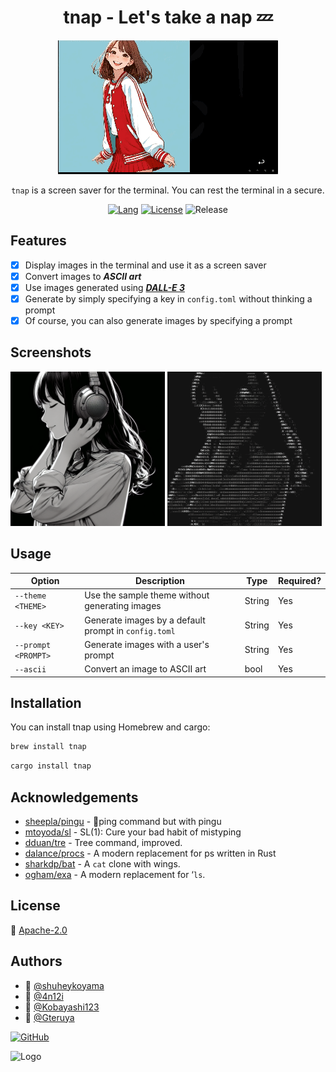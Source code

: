 <div align="center">

# tnap - Let's take a nap 💤

![Demo](./examples/demo.gif)

`tnap` is a screen saver for the terminal.
You can rest the terminal in a secure.

[![Lang](https://img.shields.io/badge/Rust-1.26+-blue.svg?logo=rust)](https://www.rust-lang.org/)
[![License](https://img.shields.io/badge/License-Apache_2.0-blue.svg)](https://opensource.org/licenses/Apache-2.0)
![Release](https://img.shields.io/badge/Release-v0.1.0-blue.svg)

</div>

## Features

- [x] Display images in the terminal and use it as a screen saver
- [x] Convert images to **_ASCII art_**
- [x] Use images generated using **_[DALL-E 3](https://openai.com/dall-e-3)_**
- [x] Generate by simply specifying a key in `config.toml` without thinking a prompt
- [x] Of course, you can also generate images by specifying a prompt

## Screenshots

<img src="./examples/girl_with_headphone.png" alt="girl_with_headphone" width="49%">
<img src="./examples/girl_with_headphone_ascii.png" alt="girl_with_headphone_ascii" width="49%">

## Usage

| Option              | Description                                          | Type   | Required? |
| ------------------- | ---------------------------------------------------- | ------ | --------- |
| `--theme <THEME>`   | Use the sample theme without generating images       | String | Yes       |
| `--key <KEY>`       | Generate images by a default prompt in `config.toml` | String | Yes       |
| `--prompt <PROMPT>` | Generate images with a user's prompt                 | String | Yes       |
| `--ascii`           | Convert an image to ASCII art                        | bool   | Yes       |

## Installation

You can install tnap using Homebrew and cargo:

```bash
brew install tnap
```

```bash
cargo install tnap
```

## Acknowledgements

- [sheepla/pingu](https://github.com/sheepla/pingu) - 🐧ping command but with pingu
- [mtoyoda/sl](https://github.com/mtoyoda/sl) - SL(1): Cure your bad habit of mistyping
- [dduan/tre](https://github.com/dduan/tre) - Tree command, improved.
- [dalance/procs](https://github.com/dalance/procs) - A modern replacement for ps written in Rust
- [sharkdp/bat](https://github.com/sharkdp/bat) - A `cat` clone with wings.
- [ogham/exa](https://github.com/ogham/exa) - A modern replacement for ‘`ls`.

## License

🪪 [Apache-2.0](./LICENSE)

## Authors

- 🍪 [@shuheykoyama](https://github.com/shuheykoyama)
- 🦀 [@4n12i](https://github.com/4n12i)
- 👮 [@Kobayashi123](https://github.com/Kobayashi123)
- 🧪 [@Gteruya](https://github.com/Gteruya)

[![GitHub](https://img.shields.io/badge/-Follow--FFFFFF?style=social&logo=github&label=Follow%20pigeon-sable)](https://github.com/pigeon-sable)

![Logo](https://github.com/pigeon-sable.png)
